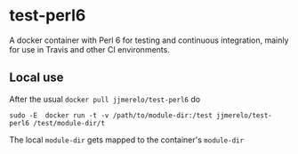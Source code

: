# test-perl6

A docker container with Perl 6 for testing and continuous integration,
mainly for use in Travis and other CI environments.

## Local use

After the usual `docker pull jjmerelo/test-perl6` do

	sudo -E  docker run -t -v /path/to/module-dir:/test jjmerelo/test-perl6 /test/module-dir/t

The local `module-dir` gets mapped to the container's `module-dir`

